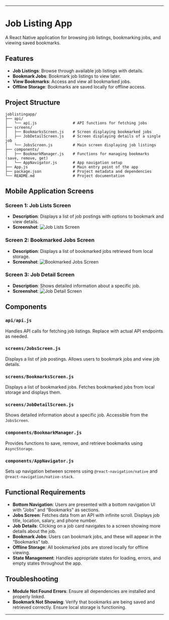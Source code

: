 
---

# Job Listing App

A React Native application for browsing job listings, bookmarking jobs, and viewing saved bookmarks.

## Features

- **Job Listings**: Browse through available job listings with details.
- **Bookmark Jobs**: Bookmark job listings to view later.
- **View Bookmarks**: Access and view all bookmarked jobs.
- **Offline Storage**: Bookmarks are saved locally for offline access.

## Project Structure

```
joblistingapp/
├── api/
│   └── api.js                # API functions for fetching jobs
├── screens/
│   ├── BookmarksScreen.js    # Screen displaying bookmarked jobs
│   ├── JobDetailScreen.js    # Screen displaying details of a single job
│   └── JobsScreen.js         # Main screen displaying job listings
├── components/
│   ├── BookmarkManager.js    # Functions for managing bookmarks (save, remove, get)
│   └── AppNavigator.js       # App navigation setup
├── App.js                    # Main entry point of the app
├── package.json              # Project metadata and dependencies
└── README.md                 # Project documentation
```

## Mobile Application Screens

### Screen 1: Job Lists Screen

- **Description**: Displays a list of job postings with options to bookmark and view details.
- **Screenshot**:
  ![Job Lists Screen](MobileAppScreenShots/JobListPage.jpg)

### Screen 2: Bookmarked Jobs Screen

- **Description**: Displays a list of bookmarked jobs retrieved from local storage.
- **Screenshot**:
  ![Bookmarked Jobs Screen](MobileAppScreenShots/BookmarkedPage.jpg)

### Screen 3: Job Detail Screen

- **Description**: Shows detailed information about a specific job.
- **Screenshot**:
  ![Job Detail Screen](MobileAppScreenShots/JobDetailPage.jpg)

## Components

### `api/api.js`

Handles API calls for fetching job listings. Replace with actual API endpoints as needed.

### `screens/JobsScreen.js`

Displays a list of job postings. Allows users to bookmark jobs and view job details.

### `screens/BookmarksScreen.js`

Displays a list of bookmarked jobs. Fetches bookmarked jobs from local storage and displays them.

### `screens/JobDetailScreen.js`

Shows detailed information about a specific job. Accessible from the `JobsScreen`.

### `components/BookmarkManager.js`

Provides functions to save, remove, and retrieve bookmarks using `AsyncStorage`.

### `components/AppNavigator.js`

Sets up navigation between screens using `@react-navigation/native` and `@react-navigation/native-stack`.

## Functional Requirements

- **Bottom Navigation**: Users are presented with a bottom navigation UI with “Jobs” and “Bookmarks” as sections.
- **Jobs Screen**: Fetches data from an API with infinite scroll. Displays job title, location, salary, and phone number.
- **Job Details**: Clicking on a job card navigates to a screen showing more details about the job.
- **Bookmark Jobs**: Users can bookmark jobs, and these will appear in the “Bookmarks” tab.
- **Offline Storage**: All bookmarked jobs are stored locally for offline viewing.
- **State Management**: Handles appropriate states for loading, errors, and empty states throughout the app.

## Troubleshooting

- **Module Not Found Errors**: Ensure all dependencies are installed and properly linked.
- **Bookmark Not Showing**: Verify that bookmarks are being saved and retrieved correctly. Ensure local storage is functioning.

---

